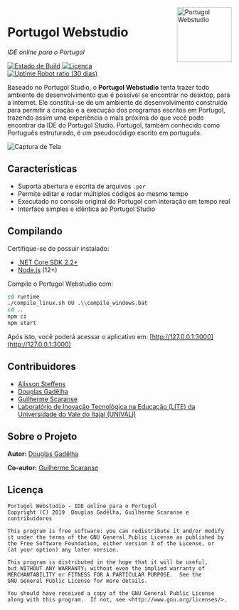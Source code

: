 <img src="https://cdn.jsdelivr.net/gh/dgadelha/Portugol-Webstudio@master/public/assets/landing/lightbulb.svg" width="123px" alt="Portugol Webstudio" align="right">

# Portugol Webstudio

_IDE online para o Portugol_

[![Estado de Build](https://travis-ci.org/dgadelha/Portugol-Webstudio.svg?branch=master)](https://travis-ci.org/dgadelha/Portugol-Webstudio) [![Licença](https://img.shields.io/badge/licen%C3%A7a-GPL-blue.svg)](https://github.com/dgadelha/Portugol-Webstudio/blob/master/LICENSE) [![Uptime Robot ratio (30 dias)](https://img.shields.io/uptimerobot/ratio/m779527785-838b3e8aaad99ab74a5ca00f.svg)](https://stats.uptimerobot.com/Z4wPBuEq7)

Baseado no Portugol Studio, o **Portugol Webstudio** tenta trazer todo ambiente de desenvolvimento que é possível se encontrar no desktop, para a internet. Ele constitui-se de um ambiente de desenvolvimento construído para permitir a criação e a execução dos programas escritos em Portugol, trazendo assim uma experiência o mais próxima do que você pode encontrar da IDE do Portugol Studio. Portugol, também conhecido como Português estruturado, é um pseudocódigo escrito em português.

![Captura de Tela](https://raw.githubusercontent.com/dgadelha/Portugol-Webstudio/7f44e82de38f8b5fa9fdda9201d060e42751ba85/public/assets/screenshot.png)

## Características

-   Suporta abertura e escrita de arquivos `.por`
-   Permite editar e rodar múltiplos códigos ao mesmo tempo
-   Executado no console original do Portugol com interação em tempo real
-   Interface simples e idêntica ao Portugol Studio

## Compilando

Certifique-se de possuir instalado:

-   [.NET Core SDK 2.2+](https://www.microsoft.com/net/learn/get-started)
-   [Node.js](https://nodejs.org/en/download/) (12+)

Compile o Portugol Webstudio com:

```sh
cd runtime
./compile_linux.sh OU .\\compile_windows.bat
cd ..
npm ci
npm start
```

Após isto, você poderá acessar o aplicativo em: [http://127.0.0.1:3000](http://127.0.0.1:3000)

## Contribuidores

-   [Alisson Steffens](https://github.com/AlissonSteffens)
-   [Douglas Gadêlha](https://github.com/dgadelha)
-   [Guilherme Scaranse](https://github.com/guiscaranse)
-   [Laboratório de Inovação Tecnológica na Educação (LITE) da Universidade do Vale do Itajaí (UNIVALI)](https://github.com/UNIVALI-LITE)

## Sobre o Projeto

**Autor:** [Douglas Gadêlha](mailto:dgadelha@live.com)

**Co-autor:** [Guilherme Scaranse](mailto:guiscaranse@gmail.com)

## Licença

    Portugol Webstudio - IDE online para o Portugol
    Copyright (C) 2019  Douglas Gadêlha, Guilherme Scaranse e contribuidores

    This program is free software: you can redistribute it and/or modify
    it under the terms of the GNU General Public License as published by
    the Free Software Foundation, either version 3 of the License, or
    (at your option) any later version.

    This program is distributed in the hope that it will be useful,
    but WITHOUT ANY WARRANTY; without even the implied warranty of
    MERCHANTABILITY or FITNESS FOR A PARTICULAR PURPOSE.  See the
    GNU General Public License for more details.

    You should have received a copy of the GNU General Public License
    along with this program.  If not, see <http://www.gnu.org/licenses/>.
